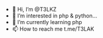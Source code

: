 - 👋 Hi, I’m @T3LKZ
- 👀 I’m interested in php & python...
- 🌱 I’m currently learning php
- 📫 How to reach me t.me/T3LAK

<!---
T3LKZ/T3LKZ is a ✨ special ✨ repository because its `README.md` (this file) appears on your GitHub profile.
You can click the Preview link to take a look at your changes.
--->
